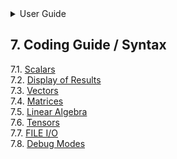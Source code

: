 

<details>

<summary>User Guide</summary>

1. [About](../about/README.md)<br>
2. [License](../license/README.md)<br>
3. [Release Notes](../release-notes/README.md)<br>
4. [Installation](../installation/README.md)<br>
5. [Makefile / Using Mathématiques](../using-mathematiques/README.md)<br>
6. [Code Examples](../examples/README.md)<br>

7. _Coding Guide / Syntax_ <br>
8. [Benchmarks](../benchmarks/README.md)<br>
9. [Tests](../test/README.md)<br>
10. [New Feature Plans](../feature-schedule/README.md)<br>
11. [Developer Guide](../developer-guide/README.md)<br>


</details>



## 7. Coding Guide / Syntax

7.1. [Scalars](scalar/README.md)<br>
7.2. [Display of Results](display/README.md)<br>
7.3. [Vectors](vector/README.md)<br>
7.4. [Matrices](matrix/README.md)<br>
7.5. [Linear Algebra](linear-algebra/README.md)<br>
7.6. [Tensors](tensor/README.md)<br>
7.7. [FILE I/O](file-io/README.md)<br>
7.8. [Debug Modes](debug/README.md)<br>
